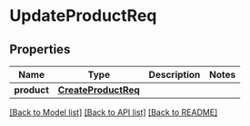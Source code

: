 # UpdateProductReq

## Properties
Name | Type | Description | Notes
------------ | ------------- | ------------- | -------------
**product** | [**CreateProductReq**](CreateProductReq.md) |  | 

[[Back to Model list]](../README.md#documentation-for-models) [[Back to API list]](../README.md#documentation-for-api-endpoints) [[Back to README]](../README.md)

